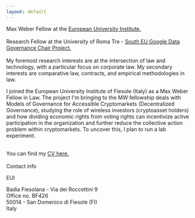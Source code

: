 ```yaml
---
layout: default
---
```



Max Weber Fellow at the <a class="a1" href="https://me.eui.eu/vanessa-villanueva-collao/" target="_blank"> European University Institute.</a> 
<br>
<br>
Research Fellow at the University of Roma Tre -  <a class="a1" href="https://southeugooglechair.com/" target="_blank">  South EU Google Data Governance Chair Project.</a>
<br>
<br>
My foremost research interests are at the intersection of law and technology, with a particular focus on corporate law. My secondary interests are comparative law, contracts, and empirical methodologies in law.
<br> 

I joined the European University Institute of Fiesole (Italy) as a Max Weber Fellow in Law. The project I'm bringing to the MW fellowship deals with Models of Governance for Accessible Cryptomarkets (Decentralized Governance), studying the role of wireless investors (cryptoasset holders) and how dividing economic rights from voting rights can incentivize active participation in the organization and further reduce the collective action problem within cryptomarkets. To uncover this, I plan to run a lab experiment.
<br>

<br>
You can find my <a href="/assets/VanessaVillanuevaCollaoCV_Nov_2023.pdf" target="_blank">CV here.</a> 

<br>

<br>
Contact info 
<br>


<i class="fa fa-home"></i> EUI

Badia Fiesolana - Via dei Roccettini 9 
<br>
Office no. BF426
<br>
50014 - San Domenico di Fiesole (FI)
<br>
Italy





<br>
<br>


